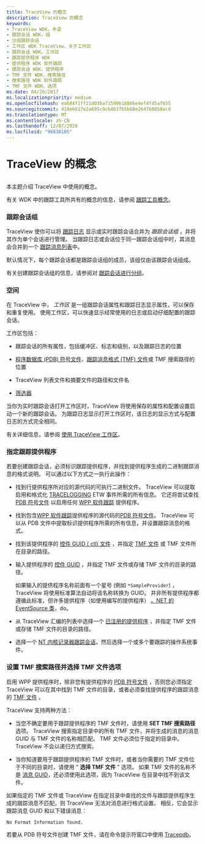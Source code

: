 ```yaml
---
title: TraceView 的概念
description: TraceView 的概念
keywords:
- TraceView WDK，术语
- 跟踪会话 WDK，组
- 分组跟踪会话
- 工作区 WDK TraceView，关于工作区
- 跟踪会话 WDK，工作区
- 跟踪提供程序 WDK
- 提供程序 WDK 软件跟踪
- 跟踪会话 WDK，提供程序
- TMF 文件 WDK，搜索路径
- 搜索路径 WDK 软件跟踪
- TMF 文件 WDK，选项
ms.date: 04/20/2017
ms.localizationpriority: medium
ms.openlocfilehash: ea684f1ff21d03ba71599b18866e4ef4fd5af655
ms.sourcegitcommit: 418e6617e2a695c9cb4b37b5b60e264760858acd
ms.translationtype: MT
ms.contentlocale: zh-CN
ms.lasthandoff: 12/07/2020
ms.locfileid: "96838105"
---
```

# <a name="traceview-concepts"></a>TraceView 的概念

## <span id="ddk_traceview_concepts_tools"></span><span id="DDK_TRACEVIEW_CONCEPTS_TOOLS"></span>

本主题介绍 TraceView 中使用的概念。

有关 WDK 中的跟踪工具所共有的概念的信息，请参阅 [跟踪工具概念](tracing-tool-concepts.md)。

### <a name="span-idtrace_session_groupspanspan-idtrace_session_groupspanspan-idtrace_session_groupspantrace-session-group"></a><span id="Trace_Session_Group"></span><span id="trace_session_group"></span><span id="TRACE_SESSION_GROUP"></span>跟踪会话组

TraceView 使你可以将 [跟踪日志](trace-log.md) 显示或实时跟踪会话合并为 *跟踪会话组* ，并将其作为单个会话进行管理。 当跟踪日志或会话位于同一跟踪会话组中时，其消息会合并到一个 [跟踪消息列表](trace-message-lists.md)中。

默认情况下，每个跟踪会话都是跟踪会话组的成员，该组仅由该跟踪会话组成。

有关创建跟踪会话组的信息，请参阅对 [跟踪会话进行分组](grouping-trace-sessions.md)。

### <a name="span-idworkspacespanspan-idworkspacespanspan-idworkspacespanworkspace"></a><span id="Workspace"></span><span id="workspace"></span><span id="WORKSPACE"></span>空间

在 TraceView 中， *工作区* 是一组跟踪会话属性和跟踪日志显示属性，可以保存和重复使用。 使用工作区，可以快速显示经常使用的日志或启动仔细配置的跟踪会话。

工作区包括：

- 跟踪会话的所有属性，包括缓冲区、标志和级别，以及跟踪日志的位置

- [程序数据库 (PDB) 符号文件](pdb-symbol-files.md)、[跟踪消息格式 (TMF) 文件](trace-message-format-file.md)或 TMF 搜索路径的位置

- TraceView 列表文件和摘要文件的路径和文件名

- [筛选器](filtering-trace-messages.md)

当你为实时跟踪会话打开工作区时，TraceView 将使用保存的属性和配置设置启动一个新的跟踪会话。 为跟踪日志显示打开工作区时，该日志的显示方式与配置日志的方式完全相同。

有关详细信息，请参阅 [使用 TraceView 工作区](using-traceview-workspaces.md)。

### <a name="span-idspecifying_trace_providersspanspan-idspecifying_trace_providersspanspan-idspecifying_trace_providersspanspecifying-trace-providers"></a><span id="Specifying_Trace_Providers"></span><span id="specifying_trace_providers"></span><span id="SPECIFYING_TRACE_PROVIDERS"></span>指定跟踪提供程序

若要创建跟踪会话，必须标识跟踪提供程序，并找到提供程序生成的二进制跟踪消息的格式说明。 可以通过以下方式之一执行此操作：

- 找到行提供程序所对应的源代码的可执行二进制文件。 TraceView 可以提取启用和格式化 [TRACELOGGING](/windows/desktop/tracelogging/trace-logging-portal) ETW 事件所需的所有信息。 它还将尝试查找 [PDB 符号文件](pdb-symbol-files.md) 以启用任何 [WPP 软件跟踪](wpp-software-tracing.md) 提供程序。

- 找到包含[WPP 软件跟踪](wpp-software-tracing.md)提供程序的源代码的[PDB 符号文件](pdb-symbol-files.md)。 TraceView 可以从 PDB 文件中提取标识提供程序所需的所有信息，并设置跟踪消息的格式。

- 找到该提供程序的 [控件 GUID ( ctl) 文件](control-guid-file.md) ，并指定 [TMF 文件](trace-message-format-file.md) 或 TMF 文件所在目录的路径。

- 输入提供程序的 [控件 GUID](control-guid.md) ，并指定 TMF 文件或存储 TMF 文件的目录的路径。

    如果输入的提供程序名称前面有一个星号 (例如 ```*SampleProvider```) ，TraceView 将使用标准算法自动将该名称转换为 GUID。 并非所有提供程序都遵循此标准，但许多提供程序（如使用编写的提供程序） [。NET 的 EventSource 类](/dotnet/api/system.diagnostics.tracing.eventsource)，do。

- 从 TraceView 汇编的列表中选择一个 [已注册的提供程序](registered-provider.md) ，并指定 TMF 文件或存储 TMF 文件的目录的路径。

- 选择一个 [NT 内核记录器跟踪会话](nt-kernel-logger-trace-session.md)，然后选择一个或多个要跟踪的操作系统事件。

### <a name="span-idset_tmf_search_path_and_select_tmf_files_optionsspanspan-idset_tmf_search_path_and_select_tmf_files_optionsspanspan-idset_tmf_search_path_and_select_tmf_files_optionsspanset-tmf-search-path-and-select-tmf-files-options"></a><span id="Set_TMF_Search_Path_and_Select_TMF_Files_Options"></span><span id="set_tmf_search_path_and_select_tmf_files_options"></span><span id="SET_TMF_SEARCH_PATH_AND_SELECT_TMF_FILES_OPTIONS"></span>设置 TMF 搜索路径并选择 TMF 文件选项

启用 WPP 提供程序时，除非您有提供程序的 [PDB 符号文件](pdb-symbol-files.md) ，否则您必须指定 TraceView 可以在其中找到 TMF 文件的目录，或者必须查找提供程序的跟踪消息的 [TMF 文件](trace-message-format-file.md) 。

TraceView 支持两种方法：

- 当您不确定要用于跟踪提供程序的 TMF 文件时，请使用 **SET TMF 搜索路径** 选项。 TraceView 搜索指定目录中的所有 TMF 文件，并将生成的消息的消息 GUID 与 TMF 文件的名称相匹配。 TMF 文件必须位于指定的目录中。 TraceView 不会以递归方式搜索。

- 当你知道要用于跟踪提供程序的 TMF 文件时，或者当你需要的 TMF 文件位于不同的目录时，请使用 " **选择 TMF 文件** " 选项。 如果 TMF 文件的名称不是 [消息 GUID](message-guid.md)，还必须使用此选项，因为 TraceView 在目录中找不到该文件。

如果指定的 TMF 文件或 TraceView 在指定目录中查找的文件与跟踪提供程序生成的跟踪消息不匹配，则 TraceView 无法对消息进行格式设置。 相反，它会显示跟踪消息 GUID 和以下错误消息：

```
No Format Information found.
```

若要从 PDB 符号文件创建 TMF 文件，请在命令提示符窗口中使用 [Tracepdb](tracepdb.md)。
